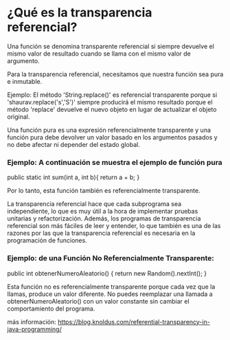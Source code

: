 # ¿Qué es la transparencia referencial?
Una función se denomina transparente referencial si siempre devuelve el mismo valor de resultado cuando se llama con el mismo valor de argumento.

Para la transparencia referencial, necesitamos que nuestra función sea pura e inmutable.

Ejemplo: El método 'String.replace()' es referencial transparente porque si 'shaurav.replace('s','S')' siempre producirá el mismo resultado porque el método 'replace' devuelve el nuevo objeto en lugar de actualizar el objeto original.

Una función pura es una expresión referencialmente transparente y una función pura debe devolver un valor basado en los argumentos pasados y no debe afectar ni depender del estado global.

### Ejemplo: A continuación se muestra el ejemplo de función pura

public static int sum(int a, int b){
return a + b;
}

Por lo tanto, esta función también es referencialmente transparente.

La transparencia referencial hace que cada subprograma sea independiente, lo que es muy útil a la hora de implementar pruebas unitarias y refactorización. Además, los programas de transparencia referencial son más fáciles de leer y entender, lo que también es una de las razones por las que la transparencia referencial es necesaria en la programación de funciones.

### Ejemplo: de una Función No Referencialmente Transparente:

public int obtenerNumeroAleatorio() {
return new Random().nextInt();
}

Esta función no es referencialmente transparente porque cada vez que la llamas, produce un valor diferente. No puedes reemplazar una llamada a obtenerNumeroAleatorio() con un valor constante sin cambiar el comportamiento del programa.



más información: https://blog.knoldus.com/referential-transparency-in-java-programming/